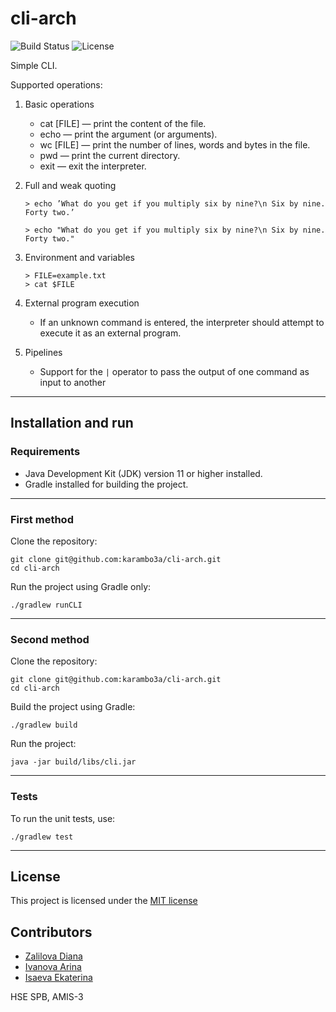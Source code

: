# cli-arch
![Build Status](https://github.com/karambo3a/cli-arch/actions/workflows/ci.yaml/badge.svg)
![License](https://img.shields.io/badge/License-MIT-blue.svg)

Simple CLI.

Supported operations:

1. Basic operations

    * cat [FILE] — print the content of the file.
    * echo — print the argument (or arguments).
    * wc [FILE] — print the number of lines, words and bytes in the file.
    * pwd — print the current directory.
    * exit — exit the interpreter.
2. Full and weak quoting
    ```
    > echo ’What do you get if you multiply six by nine?\n Six by nine. Forty two.’
    ```
    ```
    > echo "What do you get if you multiply six by nine?\n Six by nine. Forty two."
    ```
3. Environment and variables
    ```
    > FILE=example.txt
    > cat $FILE
    ```
4. External program execution
    * If an unknown command is entered, the interpreter should attempt to execute it as an external program.
5. Pipelines
    * Support for the `|` operator to pass the output of one command as input to another
---
## Installation and run
### Requirements
* Java Development Kit (JDK) version 11 or higher installed.
* Gradle installed for building the project.
---
### First method
Clone the repository:
```
git clone git@github.com:karambo3a/cli-arch.git
cd cli-arch
```
Run the project using Gradle only:
```
./gradlew runCLI
```
---
### Second method
Clone the repository:
```
git clone git@github.com:karambo3a/cli-arch.git
cd cli-arch
```
Build the project using Gradle:
```
./gradlew build
```
Run the project:
```
java -jar build/libs/cli.jar
```
---
### Tests
To run the unit tests, use:
```
./gradlew test
```
---
## License

This project is licensed under the [MIT license](LICENSE)

## Contributors

* [Zalilova Diana](https://www.github.com/mediana105)
* [Ivanova Arina](https://www.github.com/Arishkamu)
* [Isaeva Ekaterina](https://www.github.com/karambo3a)

HSE SPB, AMIS-3
